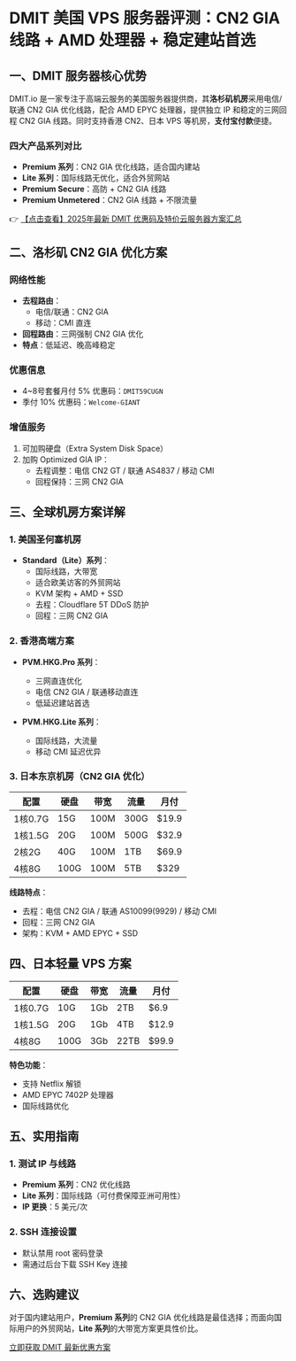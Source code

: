 # DMIT 美国 VPS 服务器评测：CN2 GIA 线路 + AMD 处理器 + 稳定建站首选

## 一、DMIT 服务器核心优势

DMIT.io 是一家专注于高端云服务的美国服务器提供商，其**洛杉矶机房**采用电信/联通 CN2 GIA 优化线路，配合 AMD EPYC 处理器，提供独立 IP 和稳定的三网回程 CN2 GIA 线路。同时支持香港 CN2、日本 VPS 等机房，**支付宝付款**便捷。

### 四大产品系列对比
- **Premium 系列**：CN2 GIA 优化线路，适合国内建站
- **Lite 系列**：国际线路无优化，适合外贸网站
- **Premium Secure**：高防 + CN2 GIA 线路
- **Premium Unmetered**：CN2 GIA 线路 + 不限流量

👉 [【点击查看】2025年最新 DMIT 优惠码及特价云服务器方案汇总](https://bit.ly/dmit_coupon)

## 二、洛杉矶 CN2 GIA 优化方案

### 网络性能
- **去程路由**：
  - 电信/联通：CN2 GIA
  - 移动：CMI 直连
- **回程路由**：三网强制 CN2 GIA 优化
- **特点**：低延迟、晚高峰稳定

### 优惠信息
- 4~8号套餐月付 5% 优惠码：`DMIT59CUGN`
- 季付 10% 优惠码：`Welcome-GIANT`

### 增值服务
1. 可加购硬盘（Extra System Disk Space）
2. 加购 Optimized GIA IP：
   - 去程调整：电信 CN2 GT / 联通 AS4837 / 移动 CMI
   - 回程保持：三网 CN2 GIA

## 三、全球机房方案详解

### 1. 美国圣何塞机房
- **Standard（Lite）系列**：
  - 国际线路，大带宽
  - 适合欧美访客的外贸网站
  - KVM 架构 + AMD + SSD
  - 去程：Cloudflare 5T DDoS 防护
  - 回程：三网 CN2 GIA

### 2. 香港高端方案
- **PVM.HKG.Pro 系列**：
  - 三网直连优化
  - 电信 CN2 GIA / 联通移动直连
  - 低延迟建站首选

- **PVM.HKG.Lite 系列**：
  - 国际线路，大流量
  - 移动 CMI 延迟优异

### 3. 日本东京机房（CN2 GIA 优化）

| 配置    | 硬盘 | 带宽 | 流量  | 月付   |
|---------|------|------|-------|--------|
| 1核0.7G | 15G  | 100M | 300G  | $19.9  |
| 1核1.5G | 20G  | 100M | 500G  | $32.9  |
| 2核2G   | 40G  | 100M | 1TB   | $69.9  |
| 4核8G   | 100G | 100M | 5TB   | $329   |

**线路特点**：
- 去程：电信 CN2 GIA / 联通 AS10099(9929) / 移动 CMI
- 回程：三网 CN2 GIA
- 架构：KVM + AMD EPYC + SSD

## 四、日本轻量 VPS 方案

| 配置    | 硬盘 | 带宽 | 流量  | 月付  |
|---------|------|------|-------|-------|
| 1核0.7G | 10G  | 1Gb  | 2TB   | $6.9  |
| 1核1.5G | 20G  | 1Gb  | 4TB   | $12.9 |
| 4核8G   | 100G | 3Gb  | 22TB  | $99.9 |

**特色功能**：
- 支持 Netflix 解锁
- AMD EPYC 7402P 处理器
- 国际线路优化

## 五、实用指南

### 1. 测试 IP 与线路
- **Premium 系列**：CN2 优化线路
- **Lite 系列**：国际线路（可付费保障亚洲可用性）
- **IP 更换**：5 美元/次

### 2. SSH 连接设置
- 默认禁用 root 密码登录
- 需通过后台下载 SSH Key 连接

## 六、选购建议
对于国内建站用户，**Premium 系列**的 CN2 GIA 优化线路是最佳选择；而面向国际用户的外贸网站，**Lite 系列**的大带宽方案更具性价比。

[立即获取 DMIT 最新优惠方案](https://bit.ly/dmit_coupon)